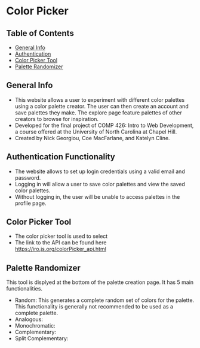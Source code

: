 # Color Picker
## Table of Contents
* [General Info](#general-info)
* [Authentication](#authentication)
* [Color Picker Tool](#color-picker-tool)
* [Palette Randomizer](#palette-randomizer)
## General Info
+ This website allows a user to experiment with different color palettes using a color palette creator. The user can then create an account and save palettes they make. The explore page feature palettes of other creators to browse for inspiration.
+ Developed for the final project of COMP 426: Intro to Web Development, a course offered at the University of North Carolina at Chapel Hill.
+ Created by Nick Georgiou, Coe MacFarlane, and Katelyn Cline.
## Authentication Functionality
+ The website allows to set up login credentials using a valid email and password.
+ Logging in will allow a user to save color palettes and view the saved color palettes.
+ Without logging in, the user will be unable to access palettes in the profile page.
## Color Picker Tool 
+ The color picker tool is used to select
+ The link to the API can be found here https://iro.js.org/colorPicker_api.html
## Palette Randomizer
This tool is displyed at the bottom of the palette creation page. It has 5 main functionalities.
+ Random: This generates a complete random set of colors for the palette. This functionality is generally not recommended to be used as a complete palette.
+ Analogous:
+ Monochromatic:
+ Complementary:
+ Split Complementary:


